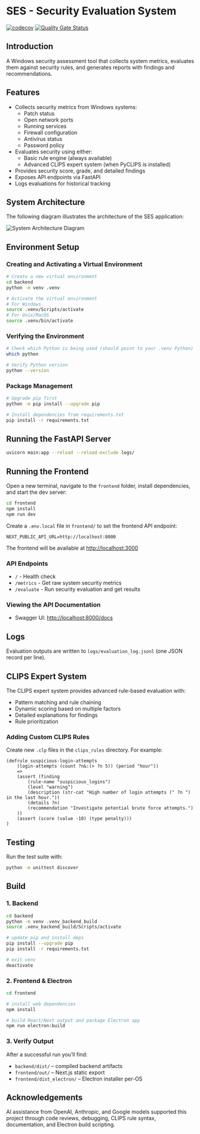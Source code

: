 # SES - Security Evaluation System

[![codecov](https://codecov.io/gh/ajbarea/ses/graph/badge.svg?token=3PfdAPHO7K)](https://codecov.io/gh/ajbarea/ses) [![Quality Gate Status](https://sonarcloud.io/api/project_badges/measure?project=ajbarea_ses&metric=alert_status)](https://sonarcloud.io/summary/new_code?id=ajbarea_ses)

## Introduction

A Windows security assessment tool that collects system metrics, evaluates them against security rules, and generates reports with findings and recommendations.

## Features

- Collects security metrics from Windows systems:
  - Patch status
  - Open network ports
  - Running services
  - Firewall configuration
  - Antivirus status
  - Password policy
- Evaluates security using either:
  - Basic rule engine (always available)
  - Advanced CLIPS expert system (when PyCLIPS is installed)
- Provides security score, grade, and detailed findings
- Exposes API endpoints via FastAPI
- Logs evaluations for historical tracking

## System Architecture

The following diagram illustrates the architecture of the SES application:

![System Architecture Diagram](https://www.mermaidchart.com/raw/0e79dd72-8d03-4177-8504-0c572454a15d?theme=light&version=v0.1&format=svg)

## Environment Setup

### Creating and Activating a Virtual Environment

```bash
# Create a new virtual environment
cd backend
python -m venv .venv

# Activate the virtual environment
# For Windows
source .venv/Scripts/activate
# For Unix/MacOS
source .venv/bin/activate
```

### Verifying the Environment

```bash
# Check which Python is being used (should point to your .venv Python)
which python

# Verify Python version
python --version
```

### Package Management

```bash
# Upgrade pip first
python -m pip install --upgrade pip

# Install dependencies from requirements.txt
pip install -r requirements.txt
```

## Running the FastAPI Server

```bash
uvicorn main:app --reload --reload-exclude logs/
```

## Running the Frontend

Open a new terminal, navigate to the `frontend` folder, install dependencies, and start the dev server:

```bash
cd frontend
npm install
npm run dev
```

Create a `.env.local` file in `frontend/` to set the frontend API endpoint:

```text
NEXT_PUBLIC_API_URL=http://localhost:8000
```

The frontend will be available at <http://localhost:3000>

### API Endpoints

- `/` - Health check
- `/metrics` - Get raw system security metrics
- `/evaluate` - Run security evaluation and get results

### Viewing the API Documentation

- Swagger UI: <http://localhost:8000/docs>

## Logs

Evaluation outputs are written to `logs/evaluation_log.jsonl` (one JSON record per line).

## CLIPS Expert System

The CLIPS expert system provides advanced rule-based evaluation with:

- Pattern matching and rule chaining
- Dynamic scoring based on multiple factors
- Detailed explanations for findings
- Rule prioritization

### Adding Custom CLIPS Rules

Create new `.clp` files in the `clips_rules` directory. For example:

```clips
(defrule suspicious-login-attempts
    (login-attempts (count ?n&:(> ?n 5)) (period "hour"))
    =>
    (assert (finding
        (rule-name "suspicious_logins")
        (level "warning")
        (description (str-cat "High number of login attempts (" ?n ") in the last hour."))
        (details ?n)
        (recommendation "Investigate potential brute force attempts.")
    ))
    (assert (score (value -10) (type penalty)))
)
```

## Testing

Run the test suite with:

```bash
python -m unittest discover
```

## Build

### 1. Backend

```bash
cd backend
python -m venv .venv_backend_build
source .venv_backend_build/Scripts/activate

# update pip and install deps
pip install --upgrade pip
pip install -r requirements.txt

# exit venv
deactivate
```

### 2. Frontend & Electron

```bash
cd frontend

# install web dependencies
npm install

# build React/Next output and package Electron app
npm run electron:build
```

### 3. Verify Output

After a successful run you’ll find:

- `backend/dist/` – compiled backend artifacts
- `frontend/out/` – Next.js static export
- `frontend/dist_electron/` – Electron installer per-OS

## Acknowledgements

AI assistance from OpenAI, Anthropic, and Google models supported this project through code reviews, debugging, CLIPS rule syntax, documentation, and Electron build scripting.
